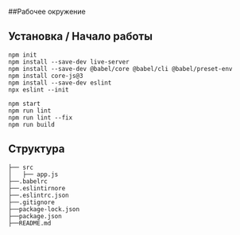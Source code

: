 ##Рабочее окружение

## Установка / Начало работы
```
npm init
npm install --save-dev live-server
npm install --save-dev @babel/core @babel/cli @babel/preset-env
npm install core-js@3
npm install --save-dev eslint
npx eslint --init

npm start
npm run lint
npm run lint --fix
npm run build
```

## Структура

```
├── src
│   ├── app.js
├──.babelrc
├──.eslintirnore
├──.eslintrc.json
├──.gitignore
├──package-lock.json
├──package.json
├──README.md
```